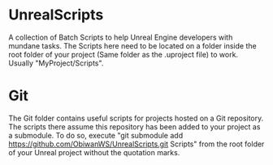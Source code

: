 # UnrealScripts
A collection of Batch Scripts to help Unreal Engine developers with mundane tasks. The Scripts here need to be located on a folder inside the root folder of your project (Same folder as the .uproject file) to work. Usually "MyProject/Scripts".

# Git
The Git folder contains useful scripts for projects hosted on a Git repository. The scripts there assume this repository has been added to your project as a submodule. To do so, execute "git submodule add https://github.com/ObiwanWS/UnrealScripts.git Scripts" from the root folder of your Unreal project without the quotation marks.
